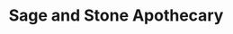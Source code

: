 ---
title: "Sage and Stone Apothecary"
url: /brookfield/sage-and-stone-apothecary/
shop: houseware
---